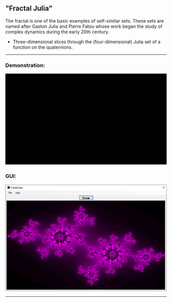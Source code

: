 ## "Fractal Julia"

The fractal is one of the basic examples of self-similar sets.
These sets are named after Gaston Julia and Pierre Fatou whose work began the study of complex dynamics during the early 20th century.

* Three-dimensional slices through the (four-dimensional) Julia set of a function on the quaternions.
_____________________________________________________________________________________________________

### Demonstration: ###
![screen capture 1](01.gif)

### GUI: ###
![screen capture 2](02.png)
_____________________________________________________________________________________________________
